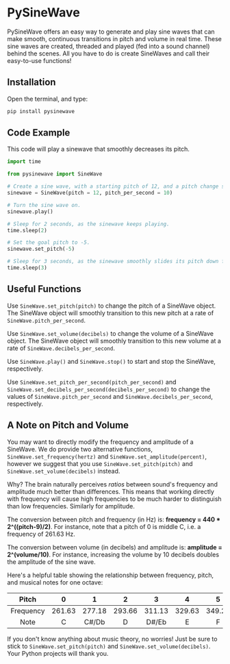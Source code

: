 # PySineWave

PySineWave offers an easy way to generate and play sine waves that can make smooth, continuous transitions in pitch and volume in real time. These sine waves are created, threaded and played (fed into a sound channel) behind the scenes. All you have to do is create SineWaves and call their easy-to-use functions!

## Installation
Open the terminal, and type:
```python
pip install pysinewave
```

## Code Example
This code will play a sinewave that smoothly decreases its pitch.
```python
import time

from pysinewave import SineWave

# Create a sine wave, with a starting pitch of 12, and a pitch change speed of 10/second.
sinewave = SineWave(pitch = 12, pitch_per_second = 10)

# Turn the sine wave on.
sinewave.play()

# Sleep for 2 seconds, as the sinewave keeps playing.
time.sleep(2)

# Set the goal pitch to -5.
sinewave.set_pitch(-5)

# Sleep for 3 seconds, as the sinewave smoothly slides its pitch down from 12 to -5, and stays there.
time.sleep(3)
```

## Useful Functions

Use `SineWave.set_pitch(pitch)` to change the pitch of a SineWave object. The SineWave object will smoothly transition to this new pitch at a rate of `SineWave.pitch_per_second`.

Use `SineWave.set_volume(decibels)` to change the volume of a SineWave object. The SineWave object will smoothly transition to this new volume at a rate of `SineWave.decibels_per_second`.

Use `SineWave.play()` and `SineWave.stop()` to start and stop the SineWave, respectively.

Use `SineWave.set_pitch_per_second(pitch_per_second)` and `SineWave.set_decibels_per_second(decibels_per_second)` to change the values of `SineWave.pitch_per_second` and `SineWave.decibels_per_second`, respectively.

## A Note on Pitch and Volume
You may want to directly modify the frequency and amplitude of a SineWave. We do provide two alternative functions, `SineWave.set_frequency(hertz)` and `SineWave.set_amplitude(percent)`, however we suggest that you use `SineWave.set_pitch(pitch)` and `SineWave.set_volume(decibels)` instead.

Why? The brain naturally perceives *ratios* between sound's frequency and amplitude much better than differences. This means that working directly with frequency will cause high frequencies to be much harder to distinguish than low frequencies. Similarly for amplitude.

The conversion between pitch and frequency (in Hz) is: **frequency = 440 * 2^((pitch-9)/2)**. For instance, note that a pitch of 0 is middle C, i.e. a frequency of 261.63 Hz.

The conversion between volume (in decibels) and amplitude is: **amplitude = 2^(volume/10)**. For instance, increasing the volume by 10 decibels doubles the amplitude of the sine wave.

Here's a helpful table showing the relationship between frequency, pitch, and musical notes for one octave:

| Pitch | 0 | 1 | 2 | 3 | 4 | 5 | 6 | 7 | 8 | 9 | 10 | 11 | 12 |
|:---------:|:------:|:------:|:------:|:------:|:------:|:------:|:------:|:------:|:------:|:------:|:------:|:------:|:------:|
| Frequency | 261.63 | 277.18 | 293.66 | 311.13 | 329.63 | 349.23 | 369.99 | 392.00 | 415.30 | 440.00 | 466.16 | 493.88 | 523.25 |
| Note | C | C#/Db | D | D#/Eb | E | F | F#/Gb | G | G#/Ab | A | A#/Bb | B | C |

If you don't know anything about music theory, no worries! Just be sure to stick to `SineWave.set_pitch(pitch)` and `SineWave.set_volume(decibels)`. Your Python projects will thank you.
